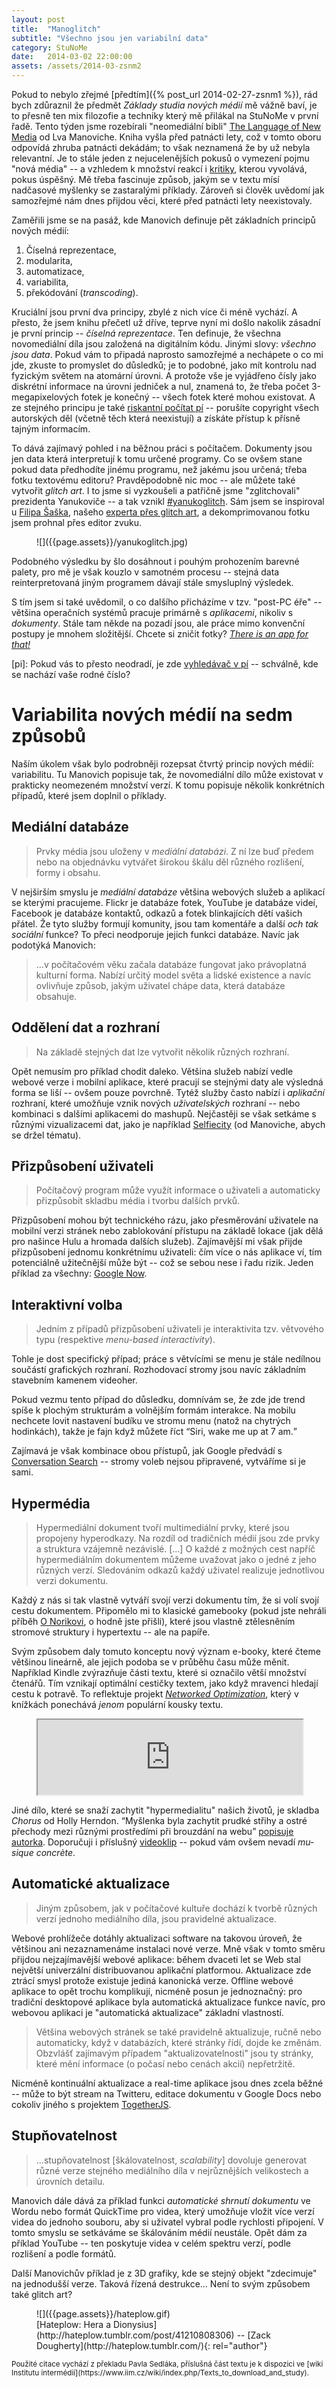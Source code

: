 ```yaml
---
layout: post
title:  "Manoglitch"
subtitle: "Všechno jsou jen variabilní data"
category: StuNoMe
date:   2014-03-02 22:00:00
assets: /assets/2014-03-zsnm2
---
```


Pokud to nebylo zřejmé [předtím]({% post_url 2014-02-27-zsnm1 %}), rád bych zdůraznil že předmět <i>Základy studia nových médií</i> mě vážně baví, je to přesně ten mix filozofie a techniky který mě přilákal na StuNoMe v první řadě. Tento týden jsme rozebírali "neomediální bibli" [The Language of New Media](http://www.amazon.com/gp/product/0262632551/ref=as_li_ss_tl?tag=boff-20) od Lva Manoviche. Kniha vyšla před patnácti lety, což v tomto oboru odpovídá zhruba patnácti dekádám; to však neznamená že by už nebyla relevantní. Je to stále jeden z nejucelenějších pokusů o vymezení pojmu "nová média" -- a vzhledem k množství reakcí i [kritiky](http://media.frametheweb.com/), kterou vyvolává, pokus úspěšný. Mě třeba fascinuje způsob, jakým se v textu mísí nadčasové myšlenky se zastaralými příklady. Zároveň si člověk uvědomí jak samozřejmé nám dnes přijdou věci, které před patnácti lety neexistovaly.


Zaměřili jsme se na pasáž, kde Manovich definuje pět základních principů nových médií:

1. Číselná reprezentace,
2. modularita,
3. automatizace,
4. variabilita,
5. překódování (<i lang="en">transcoding</i>).

Kruciální jsou první dva principy, zbylé z nich více či méně vychází. A přesto, že jsem knihu přečetl už dříve, teprve nyní mi došlo nakolik zásadní je první princip -- <i>číselná reprezentace</i>. Ten definuje, že všechna novomediální díla jsou založená na digitálním kódu. Jinými slovy: _všechno jsou data_. Pokud vám to připadá naprosto samozřejmé a nechápete o co mi jde, zkuste to promyslet do důsledků; je to podobné, jako mít kontrolu nad fyzickým světem na atomární úrovni. A protože vše je vyjádřeno čísly jako diskrétní informace na úrovni jedniček a nul, znamená to, že třeba počet 3-megapixelových fotek je konečný -- všech fotek které mohou existovat. A ze stejného principu je také [riskantní počítat pí](http://csua.berkeley.edu/~ranga/humor/pi.txt) -- porušíte copyright všech autorských děl (včetně těch která neexistují) a získáte přístup k přísně tajným informacím.

To dává zajímavý pohled i na běžnou práci s počítačem. Dokumenty jsou jen data která interpretují k tomu určené programy. Co se ovšem stane pokud data předhodíte jinému programu, než jakému jsou určená; třeba fotku textovému editoru? Pravděpodobně nic moc -- ale můžete také vytvořit <i lang="en">glitch art</i>. I to jsme si vyzkoušeli a patřičně jsme "zglitchovali" prezidenta Yanukoviče -- a tak vznikl [#yanukoglitch](https://twitter.com/search?q=%23yanukoglitch&src=hash&mode=photos). Sám jsem se inspiroval u [Filipa Šaška](https://twitter.com/FiSHuGe/status/437948921218748417/photo/1/large), našeho [experta přes glitch art](https://is.cuni.cz/webapps/zzp/detail/117251/?lang=cs), a dekomprimovanou fotku jsem prohnal přes editor zvuku.

<figure>
![]({{page.assets}}/yanukoglitch.jpg)
</figure>

Podobného výsledku by šlo dosáhnout i pouhým prohozením barevné palety, pro mě je však kouzlo v samotném procesu -- stejná data reinterpretovaná jiným programem dávají stále smysluplný výsledek.

S tím jsem si také uvědomil, o co dalšího přicházíme v tzv. "post-PC éře" -- většina operačních systémů pracuje primárně s <i>aplikacemi</i>, nikoliv s <i>dokumenty</i>. Stále tam někde na pozadí jsou, ale práce mimo konvenční postupy je mnohem složitější. Chcete si zničit fotky? [<i lang="en">There is an app for that!</i>](http://www.creativeapplications.net/iphone/glitche-distort-your-photos-using-computer-errors-and-bugs/)

[pi]: Pokud vás to přesto neodradí, je zde [vyhledávač v pí](http://www.angio.net/pi/piquery) -- schválně, kde se nachází vaše rodné číslo?

# Variabilita nových médií na sedm způsobů

Naším úkolem však bylo podrobněji rozepsat čtvrtý princip nových médií: variabilitu. Tu Manovich popisuje tak, že novomediální dílo může existovat v prakticky neomezeném množství verzí. K tomu popisuje několik konkrétních případů, které jsem doplnil o příklady.

## Mediální databáze

> Prvky média jsou uloženy v <i>mediální databázi</i>. Z ní lze buď předem nebo na objednávku vytvářet širokou škálu děl různého rozlišení, formy i obsahu.

V nejširším smyslu je <i>mediální databáze</i> většina webových služeb a aplikací se kterými pracujeme. Flickr je databáze fotek, YouTube je databáze videí, Facebook je databáze kontaktů, odkazů a fotek blinkajících dětí vašich přátel. Že tyto služby formují komunity, jsou tam komentáře a další <i>och tak sociální</i> funkce? To přeci neodporuje jejich funkci databáze. Navíc jak podotýká Manovich:

> ...v počítačovém věku začala databáze fungovat jako právoplatná kulturní forma. Nabízí určitý model světa a lidské existence a navíc ovlivňuje způsob, jakým uživatel chápe data, která databáze obsahuje.

## Oddělení dat a rozhraní

> Na základě stejných dat lze vytvořit několik různých rozhraní.

Opět nemusím pro příklad chodit daleko. Většina služeb nabízí vedle webové verze i mobilní aplikace, které pracují se stejnými daty ale výsledná forma se liší -- ovšem pouze povrchně. Tytéž služby často nabízí i <i>aplikační</i> rozhraní, které umožňuje vznik nových <i>uživatelských</i> rozhraní -- nebo kombinaci s dalšími aplikacemi do mashupů. Nejčastěji se však setkáme s různými vizualizacemi dat, jako je například [Selfiecity](http://selfiecity.net/) (od Manoviche, abych se držel tématu).

## Přizpůsobení uživateli

> Počítačový program může využít informace o uživateli a automaticky přizpůsobit skladbu média i tvorbu dalších prvků.

Přizpůsobení mohou být technického rázu, jako přesměrování uživatele na mobilní verzi stránek nebo zablokování přístupu na základě lokace (jak dělá pro našince Hulu a hromada dalších služeb). Zajímavější mi však přijde přizpůsobení jednomu konkrétnímu uživateli: čím více o nás aplikace ví, tím potenciálně užitečnější může být -- což se sebou nese i řadu rizik. Jeden příklad za všechny: [Google Now](http://www.google.com/landing/now/).

## Interaktivní volba

> Jedním z případů přizpůsobení uživateli je interaktivita tzv. větvového typu (respektive <i lang="en">menu-based interactivity</i>).

Tohle je dost specifický případ; práce s větvícími se menu je stále nedílnou součástí grafických rozhraní. Rozhodovací stromy jsou navíc základním stavebním kamenem videoher.

Pokud vezmu tento případ do důsledku, domnívám se, že zde jde trend spíše k plochým strukturám a volnějším formám interakce. Na mobilu nechcete lovit nastavení budíku ve stromu menu (natož na chytrých hodinkách), takže je fajn když můžete říct <q lang="en">Siri, wake me up at 7 am.</q>

Zajímavá je však kombinace obou přístupů, jak Google předvádí s [Conversation Search](http://searchengineland.com/googles-impressive-conversational-search-goes-live-on-chrome-160445) -- stromy voleb nejsou připravené, vytváříme si je sami.

## Hypermédia

> Hypermediální dokument tvoří multimediální prvky, které jsou propojeny hyperodkazy. Na rozdíl od tradičních médií jsou zde prvky a struktura vzájemně nezávislé. [...]
> O každé z možných cest napříč hypermediálním dokumentem můžeme uvažovat jako o jedné z jeho různých verzí. Sledováním odkazů každý uživatel realizuje jednotlivou verzi dokumentu.

Každý z nás si tak vlastně vytváří svojí verzi dokumentu tím, že si volí svojí cestu dokumentem. Připomělo mi to klasické gamebooky (pokud jste nehráli příběh [O Norikovi](http://obchod.altar.cz/o-norikovi-p-286.html), o hodně jste přišli), které jsou vlastně ztělesněním stromové struktury i hypertextu -- ale na papíře.

Svým způsobem daly tomuto konceptu nový význam e-booky, které čteme většinou lineárně, ale jejich podoba se v průběhu času může měnit. Například Kindle zvýrazňuje části textu, které si označilo větší množství čtenářů. Tím vznikají optimální cestičky textem, jako když mravenci hledají cestu k potravě. To reflektuje projekt <cite>[Networked Optimization](http://silviolorusso.com/work/networked-optimization/)</cite>, který v knížkách ponechává _jenom_ populární kousky textu.

<figure lang="en">
  <iframe style="width: 100%; height: 120px;" src="http://bandcamp.com/EmbeddedPlayer/album=1907022537/size=large/bgcol=ffffff/linkcol=333333/tracklist=false/artwork=small/t=1/transparent=true/" seamless>
  <a href="http://rvng.bandcamp.com/album/chorus">Chorus by Holly Herndon</a>
  </iframe>
</figure>

Jiné dílo, které se snaží zachytit "hypermedialitu" našich životů, je skladba <cite>Chorus</cite> od Holly Herndon. <q cite="http://rhizome.org/editorial/2014/jan/22/holly-herndon/">Myšlenka byla zachytit prudké střihy a ostré přechody mezi různými prostředími při brouzdání na webu</q> [popisuje autorka](http://rhizome.org/editorial/2014/jan/22/holly-herndon/). Doporučuji i příslušný [videoklip](https://www.youtube.com/watch?v=nHujh3yA3BE) -- pokud vám ovšem nevadí <i lang="fr">musique concrète</i>.

## Automatické aktualizace

> Jiným způsobem, jak v počítačové kultuře dochází k tvorbě různých verzí jednoho mediálního díla, jsou pravidelné aktualizace. 

Webové prohlížeče dotáhly aktualizaci software na takovou úroveň, že většinou ani nezaznamenáme instalaci nové verze. Mně však v tomto směru přijdou nejzajímavější webové aplikace: během dvaceti let se Web stal největší univerzální distribuovanou aplikační platformou. Aktualizace zde ztrácí smysl protože existuje jediná kanonická verze. Offline webové aplikace to opět trochu komplikují, nicméně posun je jednoznačný: pro tradiční desktopové aplikace byla automatická aktualizace funkce navíc, pro webovou aplikaci je "automatická aktualizace" základní vlastností.

> Většina webových stránek se také pravidelně aktualizuje, ručně nebo automaticky, když v databázích, které stránky řídí, dojde ke změnám.
> Obzvlášť zajímavým případem "aktualizovatelnosti" jsou ty stránky, které mění informace (o počasí nebo cenách akcií) nepřetržitě.

Nicméně kontinuální aktualizace a real-time aplikace jsou dnes zcela běžné -- může to být stream na Twitteru, editace dokumentu v Google Docs nebo cokoliv jiného s projektem [TogetherJS](https://togetherjs.com/).

## Stupňovatelnost

> ...stupňovatelnost [škálovatelnost, <i lang="en">scalability</i>] dovoluje generovat různé verze stejného mediálního díla v nejrůznějších velikostech a úrovních detailu.

Manovich dále dává za příklad funkci <i>automatické shrnutí dokumentu</i> ve Wordu nebo formát QuickTime pro videa, který umožňuje vložit více verzí videa do jednoho souboru, aby si uživatel vybral podle rychlosti připojení. V tomto smyslu se setkáváme se škálováním médií neustále. Opět dám za příklad YouTube -- ten poskytuje videa v celém spektru verzí, podle rozlišení a podle formátů.

Další Manovichův příklad je z 3D grafiky, kde se stejný objekt "zdecimuje" na jednodušší verze. Taková řízená destrukce... Není to svým způsobem také glitch art?

<figure>
![]({{page.assets}}/hateplow.gif)
<figcaption>
[Hateplow: Hera a Dionysius](http://hateplow.tumblr.com/post/41210808306) -- [Zack Dougherty](http://hateplow.tumblr.com/){: rel="author"}
</figcaption>
</figure>

<small>
Použité citace vychází z překladu Pavla Sedláka, příslušná část textu je k dispozici ve [wiki Institutu intermédií](https://www.iim.cz/wiki/index.php/Texts_to_download_and_study).
</small>
